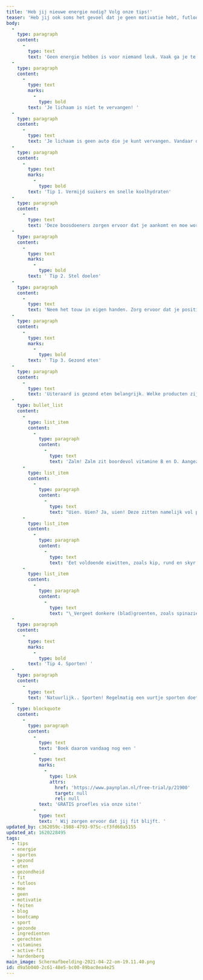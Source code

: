 ```yaml
---
title: 'Heb jij nieuwe energie nodig? Volg onze tips!'
teaser: 'Heb jij ook soms het gevoel dat je geen motivatie hebt, futloos bent of juist heel moe? Hoe los je dit probleem op? Wij beschrijven het in onze blog!'
body:
  -
    type: paragraph
    content:
      -
        type: text
        text: 'Geen energie hebben is voor niemand leuk. Vaak ga je te lang door met werken of je merkt aan je lichaam dat het tijd is voor meer ontspanning en een moment voor jezelf. Om een moment voor jezelf te creëren, bieden wij verschillende outdoor groepslessen aan. De ideale manier om even tot jezelf te komen en je hoofd leeg te maken, maar wat is nog meer belangrijk naast regelmatig buiten sporten? Geef je lichaam voldoende gezonde brandstof. '
  -
    type: paragraph
    content:
      -
        type: text
        marks:
          -
            type: bold
        text: 'Je lichaam is niet te vervangen! '
  -
    type: paragraph
    content:
      -
        type: text
        text: 'Je lichaam is geen auto die je kunt vervangen. Vandaar dat het belangrijk is om de juiste brandstof in je tank te gooien. Uiteraard is het niet erg om een keer een ''cheatday'' te hebben. Echter, wordt het wel zorgelijk wanneer je hier een patroon van gaat maken. Je zal merken dat je energie begint te dalen en je lichaam gaat zichzelf tegen werken. Je hebt minder motivatie om dingen te ondernemen en je vindt het lastig om dingen positief in te zien. Herkenbaar? Dan is deze blog perfect voor jou. Wij leggen uit wat je moet doen om jezelf positieve en gezonde energie toe te dienen. '
  -
    type: paragraph
    content:
      -
        type: text
        marks:
          -
            type: bold
        text: 'Tip 1. Vermijd suikers en snelle koolhydraten'
  -
    type: paragraph
    content:
      -
        type: text
        text: 'Deze boosdoeners zorgen ervoor dat je aankomt en moe wordt. Natuurlijk is het ideaal om op korte termijn een boost te krijgen, maar hier zal je alleen maar meer last van krijgen op de langere termijn. Je kunt daarom het beste kiezen voor onbewerkt voedsel zonder toegevoegde suikers.'
  -
    type: paragraph
    content:
      -
        type: text
        marks:
          -
            type: bold
        text: ' Tip 2. Stel doelen'
  -
    type: paragraph
    content:
      -
        type: text
        text: 'Neem het touw in eigen handen. Zorg ervoor dat je positieve doelen blijft stellen. Probeer woord ''moeten'' zoveel mogelijk te ontwijken en vervang het door ''mogen''. Ik wil, ik mag en ik kan zijn betere en positievere woordkeuzes. Dit zal voor minder stress zorgen. Het is daarom belangrijk dat je duidelijk naar jezelf bent, zodat dagelijkse patronen je minder energie kosten. '
  -
    type: paragraph
    content:
      -
        type: text
        marks:
          -
            type: bold
        text: ' Tip 3. Gezond eten'
  -
    type: paragraph
    content:
      -
        type: text
        text: 'Uiteraard is gezond eten belangrijk. Welke producten zijn nou echt gezond én geven je meer energie? '
  -
    type: bullet_list
    content:
      -
        type: list_item
        content:
          -
            type: paragraph
            content:
              -
                type: text
                text: 'Zalm! Zalm zit boordevol vitamine B en D. Aangezien wij in Nederland helaas niet zoveel zon hebben, is dit een heerlijk gerecht om je vitamine D een boost te geven. '
      -
        type: list_item
        content:
          -
            type: paragraph
            content:
              -
                type: text
                text: "Uien. Uien? Ja, uien! Deze zitten namelijk vol probiotica, dit zorgt ervoor dat de bacteriën in je darmen goed hun werk doen.\_Hierdoor kost het je lichaam minder energie om de 'verkeerde' bacteriën tegen te gaan. "
      -
        type: list_item
        content:
          -
            type: paragraph
            content:
              -
                type: text
                text: 'Eet voldoende eiwitten, zoals kip, rund en skyr. Als je maaltijd eiwitten bevalt zorgt het voor activatie van de orexinecellen. Deze cellen stimuleren de hormonen die worden gelinkt aan alertheid. Erg belangrijk dus! '
      -
        type: list_item
        content:
          -
            type: paragraph
            content:
              -
                type: text
                text: "\_Vergeet donkere (blad)groenten, zoals spinazie, paksoi en boerenkool niet. Makkelijk te gebruiken als basis voor salades of in een groene smoothie. Deze groenten bevatten veel ijzer! "
  -
    type: paragraph
    content:
      -
        type: text
        marks:
          -
            type: bold
        text: 'Tip 4. Sporten! '
  -
    type: paragraph
    content:
      -
        type: text
        text: 'Natuurlijk.. Sporten! Regelmatig een uurtje sporten doet wonderen, probeer eens één van onze groepslessen en krijg meer energie. Zorg er voor dat je fit blijft en niet in een negatieve spiraal terecht komt. Sporten is niet alleen goed voor je gezondheid, maar ook voor je mindset. Het levert meer energie op en je zult merken dat je snel lekkerder in je vel zit. '
  -
    type: blockquote
    content:
      -
        type: paragraph
        content:
          -
            type: text
            text: 'Boek daarom vandaag nog een '
          -
            type: text
            marks:
              -
                type: link
                attrs:
                  href: 'https://www.paynplan.nl/free-trial/p/21900'
                  target: null
                  rel: null
            text: 'GRATIS proefles via onze site!'
          -
            type: text
            text: ' Wij zorgen ervoor dat jij fit blijft. '
updated_by: c362059c-1988-4793-975c-cf3fd60a5155
updated_at: 1620228495
tags:
  - tips
  - energie
  - sporten
  - gezond
  - eten
  - gezondheid
  - fit
  - futloos
  - moe
  - geen
  - motivatie
  - feiten
  - blog
  - bootcamp
  - sport
  - gezonde
  - ingredienten
  - gerechten
  - vitamines
  - active-fit
  - hardenberg
main_image: Schermafbeelding-2021-04-22-om-19.11.40.png
id: d9a5b040-2c61-48e5-bc00-89bac0ea4e25
---
```

